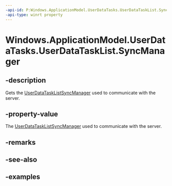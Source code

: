 ```yaml
---
-api-id: P:Windows.ApplicationModel.UserDataTasks.UserDataTaskList.SyncManager
-api-type: winrt property
---
```


<!-- Property syntax.
public UserDataTaskListSyncManager SyncManager { get; }
-->

# Windows.ApplicationModel.UserDataTasks.UserDataTaskList.SyncManager

## -description
Gets the [UserDataTaskListSyncManager](userdatatasklistsyncstatus.md) used to communicate with the server.

## -property-value
The [UserDataTaskListSyncManager](userdatatasklistsyncstatus.md) used to communicate with the server.

## -remarks

## -see-also

## -examples
